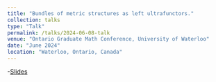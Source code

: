 ```yaml
---
title: "Bundles of metric structures as left ultrafunctors."
collection: talks
type: "Talk"
permalink: /talks/2024-06-08-talk
venue: "Ontario Graduate Math Conference, University of Waterloo"
date: "June 2024"
location: "Waterloo, Ontario, Canada"
---
```

-[Slides](https://ali5757.github.io/files/Slides_OMGC_talk__Ali_Hamad_.pdf)
